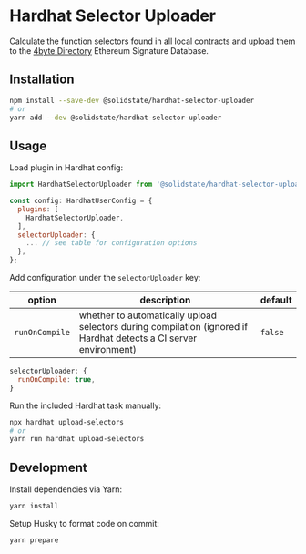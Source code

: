 # Hardhat Selector Uploader

Calculate the function selectors found in all local contracts and upload them to the [4byte Directory](https://www.4byte.directory/) Ethereum Signature Database.

## Installation

```bash
npm install --save-dev @solidstate/hardhat-selector-uploader
# or
yarn add --dev @solidstate/hardhat-selector-uploader
```

## Usage

Load plugin in Hardhat config:

```javascript
import HardhatSelectorUploader from '@solidstate/hardhat-selector-uploader';

const config: HardhatUserConfig = {
  plugins: [
    HardhatSelectorUploader,
  ],
  selectorUploader: {
    ... // see table for configuration options
  },
};
```

Add configuration under the `selectorUploader` key:

| option         | description                                                                                                       | default |
| -------------- | ----------------------------------------------------------------------------------------------------------------- | ------- |
| `runOnCompile` | whether to automatically upload selectors during compilation (ignored if Hardhat detects a CI server environment) | `false` |

```javascript
selectorUploader: {
  runOnCompile: true,
}
```

Run the included Hardhat task manually:

```bash
npx hardhat upload-selectors
# or
yarn run hardhat upload-selectors
```

## Development

Install dependencies via Yarn:

```bash
yarn install
```

Setup Husky to format code on commit:

```bash
yarn prepare
```

